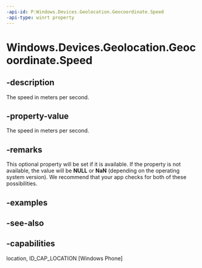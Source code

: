 ```yaml
---
-api-id: P:Windows.Devices.Geolocation.Geocoordinate.Speed
-api-type: winrt property
---
```


<!-- Property syntax
public Windows.Foundation.IReference<double> Speed { get; }
-->

# Windows.Devices.Geolocation.Geocoordinate.Speed

## -description
The speed in meters per second.

## -property-value
The speed in meters per second.

## -remarks
This optional property will be set if it is available. If the property is not available, the value will be **NULL** or **NaN** (depending on the operating system version). We recommend that your app checks for both of these possibilities.

## -examples

## -see-also


## -capabilities
location, ID_CAP_LOCATION [Windows Phone]
